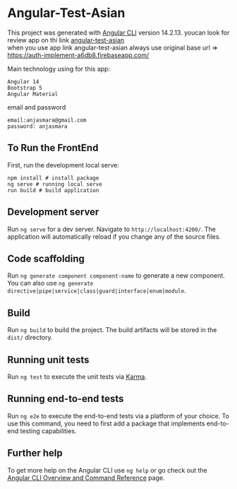 # Angular-Test-Asian

This project was generated with [Angular CLI](https://github.com/angular/angular-cli) version 14.2.13.
youcan look for review app on thi link [angular-test-asian](https://auth-implement-a6db8.firebaseapp.com/)  
when you use app link angular-test-asian always use original base url => https://auth-implement-a6db8.firebaseapp.com/

Main technology using for this app: 
```
Angular 14
Bootstrap 5
Angular Material
```
email and password
```
email:anjasmara@gmail.com
password: anjasmara
```

## To Run the FrontEnd

First, run the development local serve:
```
npm install # install package
ng serve # running local serve 
run build # build application
```

## Development server

Run `ng serve` for a dev server. Navigate to `http://localhost:4200/`. The application will automatically reload if you change any of the source files.

## Code scaffolding

Run `ng generate component component-name` to generate a new component. You can also use `ng generate directive|pipe|service|class|guard|interface|enum|module`.

## Build

Run `ng build` to build the project. The build artifacts will be stored in the `dist/` directory.

## Running unit tests

Run `ng test` to execute the unit tests via [Karma](https://karma-runner.github.io).

## Running end-to-end tests

Run `ng e2e` to execute the end-to-end tests via a platform of your choice. To use this command, you need to first add a package that implements end-to-end testing capabilities.

## Further help

To get more help on the Angular CLI use `ng help` or go check out the [Angular CLI Overview and Command Reference](https://angular.io/cli) page.

